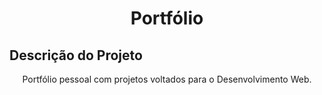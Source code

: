 <h1 align="center">Portfólio</h1>

## Descrição do Projeto
<p align="center">Portfólio pessoal com projetos voltados para o Desenvolvimento Web.</p>